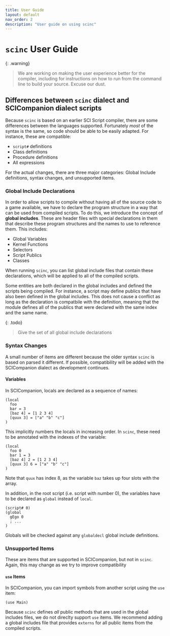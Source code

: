 ```yaml
---
title: User Guide
layout: default
nav_order: 2
description: "User guide on using scinc"
---
```


# `scinc` User Guide

{: .warning}
> We are working on making the user experience better for the compiler, including for instructions on how to run from the command line to build your source. Excuse our dust.

## Differences between `scinc` dialect and SCICompanion dialect scripts

Because `scinc` is based on an earlier SCI Script compiler, there are some differences between the languages supported. Fortunately *most* of the syntax is the same, so code should be able to be easily adapted. For instance, these are compatible:

- `script#` definitions
- Class definitions
- Procedure definitions
- All expressions

For the actual changes, there are three major categories: Global Include definitions, syntax changes, and unsupported items.

### Global Include Declarations

In order to allow scripts to compile without having all of the source code to a game available, we have to declare the program structure in a way that can be used from compiled scripts. To do this, we introduce the concept of **global includes**. These are header files with special declarations in them that describe these program structures and the names to use to reference them. This includes:

- Global Variables
- Kernel Functions
- Selectors
- Script Publics
- Classes

When running `scinc`, you can list global include files that contain these declarations, which will be applied to all of the compiled scripts.

Some entities are both declared in the global includes and defined the scripts being compiled. For instance, a script may define publics that have also been defined in the global includes. This does not cause a conflict as long as the declaration is compatbile with the definition, meaning that the module defines all of the publics that were declared with the same index and the same name.

{: .todo}
> Give the set of all global include declarations

### Syntax Changes

A small number of items are different because the older syntax `scinc` is based on parsed it different. If possible, compatibility will be added with the SCICompanion dialect as development continues.

#### Variables

In SCICompanion, locals are declared as a sequence of names:

```common_lisp
(local
  foo
  bar = 3
  [baz 4] = [1 2 3 4]
  [quux 3] = ["a" "b" "c"]
)
```

This implicitly numbers the locals in increasing order. In `scinc`, these need
to be annotated with the indexes of the variable:

```common_lisp
(local
  foo 0
  bar 1 = 3
  [baz 4] 2 = [1 2 3 4]
  [quux 3] 6 = ["a" "b" "c"]
)
```

Note that `quux` has index 8, as the variable `baz` takes up four slots with the array.

In addition, in the root script (i.e. script with number 0), the variables have to be declared as `global` instead of `local`.

```common_lisp
(script# 0)
(global
  gEgo 0
  ; ...
)
```

Globals will be checked against any `globaldecl` global include definitions.

### Unsupported Items

These are items that are supported in SCICompanion, but not in `scinc`. Again, this may change as we try to improve compatibility

#### `use` Items

In SCICompanion, you can import symbols from another script using the `use` item:

```common_lisp
(use Main)
```

Because `scinc` defines *all* public methods that are used in the global includes files, we do not direclty support `use` items. We recommend adding a global includes file that provides `externs` for all public items from the compiled scripts.
